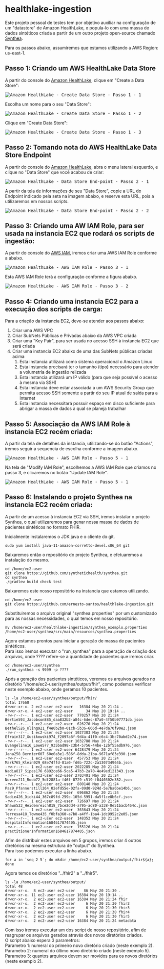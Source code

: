 # healthlake-ingestion
Este projeto pessoal de testes tem por objetivo auxiliar na configuração de um "datastore" de Amazon HealthLake, e popula-lo com uma massa de dados sintéticos criada a partir de um outro projeto open-source chamado [Synthea](https://github.com/synthetichealth/synthea).  
  
Para os passos abaixo, assumiremos que estamos utilizando a AWS Region: us-east-1.

## Passo 1: Criando um AWS HealthLake Data Store
A partir do console do [Amazon HealthLake](https://us-east-1.console.aws.amazon.com/healthlake/home?region=us-east-1#/), clique em "Create a Data Store":  
  
<kbd>![Amazon HealthLake - Create Data Store - Passo 1 - 1](/images/AmazonHealthLake_create_datastore_1.png)</kbd>
  
Escolha um nome para o seu "Data Store":  
  
<kbd>![Amazon HealthLake - Create Data Store - Passo 1 - 2](/images/AmazonHealthLake_create_datastore_2.png)</kbd>
  
Clique em "Create Data Store":  
  
<kbd>![Amazon HealthLake - Create Data Store - Passo 1 - 3](/images/AmazonHealthLake_create_datastore_3.png)</kbd>
  
## Passo 2: Tomando nota do AWS HealthLake Data Store Endpoint
A partir do console do [Amazon HealthLake](https://us-east-1.console.aws.amazon.com/healthlake/home?region=us-east-1#/), abra o menu lateral esquerdo, e clique no "Data Store" que você acabou de criar:  
  
<kbd>![Amazon HealthLake - Data Store End-point - Passo 2 - 1](/images/AmazonHealthLake_datastore_endpoint_1.png)</kbd>
  
A partir da tela de informações de seu "Data Store", copie a URL do Endpoint indicado pela seta na imagem abaixo, e reserve esta URL, pois a utilizaremos em nossos scripts.  
  
<kbd>![Amazon HealthLake - Data Store End-point - Passo 2 - 2](/images/AmazonHealthLake_datastore_endpoint_2.png)</kbd>
  
## Passo 3: Criando uma AW IAM Role, para ser usada na instancia EC2 que rodará os scripts de ingestão:
A partir do console do [AWS IAM](https://us-east-1.console.aws.amazon.com/iamv2), iremos criar uma AWS IAM Role conforme a abaixo.  
  
<kbd>![Amazon HealthLake - AWS IAM Role - Passo 3 - 1](/images/AmazonHealthLake_iam_role_1.png)</kbd>
  
Esta AWS IAM Role terá a configuração conforme a figura abaixo.  

<kbd>![Amazon HealthLake - AWS IAM Role - Passo 3 - 2](/images/AmazonHealthLake_iam_role_2.png)</kbd>

## Passo 4: Criando uma instancia EC2 para a execução dos scripts de carga:
Para a criação da instancia EC2, deve-se atender aos passos abaixo:  
1. Criar uma AWS VPC
2. Criar SubNets Públicas e Privadas abaixo da AWS VPC criada
3. Criar uma "Key Pair", para ser usada no acesso SSH à instancia EC2 que será criada
4. Criar uma instancia EC2 abaixo de uma das SubNets públicas criadas acima
    1. Esta instancia utilizará como sistema operacional o Amazon Linux
    2. Esta instancia precisará ter o tamanho (tipo) necessário para atender a volumetria de ingestão relizada 
    3. Esta instancia utilizará um IP válido (para que seja possível o acesso à mesma via SSH)
    4. Esta instancia deve estar associada a um AWS Security Group que permita acesso SSH somente a partir do seu IP atual de saída para a Internet
    5. Esta instancia necessitará possuir espaço em disco suficiente para abrigar a massa de dados a qual se planeja trabalhar

## Passo 5: Associação da AWS IAM Role à instancia EC2 recém criada:
A partir da tela de detalhes da instancia, utilizando-se do botão "Actions", iremos seguir a sequencia de escolha conforme a imagem abaixo.  
  
<kbd>![Amazon HealthLake - AWS IAM Role - Passo 5 - 1](/images/AmazonHealthLake_ec2_profile_1.png)</kbd>
  
Na tela de "Modify IAM Role", escolhemos a AWS IAM Role que criamos no passo 3, e clicaremos no botão "Update IAM Role".  
  
<kbd>![Amazon HealthLake - AWS IAM Role - Passo 5 - 1](/images/AmazonHealthLake_ec2_profile_2.png)</kbd>
  
## Passo 6: Instalando o projeto Synthea na instancia EC2 recém criada:
A partir de um acesso à instancia EC2 via SSH, iremos instalar o projeto Synthea, o qual utilizaremos para genar nossa massa de dados de pacientes sintéticos no formato FHIR.  
  
Inicialmente instalaremos o JDK java e o cliente do git.
  
```
sudo yum install java-11-amazon-corretto-devel.x86_64 git
```
  
Baixaremos então o repositório do projeto Synthea, e efetuaremos a instalação do mesmo.  
  
```
cd /home/ec2-user
git clone https://github.com/synthetichealth/synthea.git
cd synthea
./gradlew build check test
```

Baixaremos este nosso repositório na instancia que estamos utilizando.
  
```
cd /home/ec2-user
git clone https://github.com/ernesto-santos/healthlake-ingestion.git
```

Substituiremos o arquivo original "synthea.properties" por um customizado para as nossas necessidades, o qual temos em nosso repositório.
  
```
mv /home/ec2-user/healthlake-ingestion/synthea_exemplo.properties /home/ec2-user/synthea/src/main/resources/synthea.properties
```
  
Agora estamos prontos para iniciar a geração de massa de pacientes sintéticos.  
Para isso iremos executar o "run_synthea" para a operação de criação dos arquivos, onde ???? refere-se a quantidade de pacientes que iremos criar.  

```
cd /home/ec2-user/synthea
./run_synthea -s 9999 -p ????
``` 
  
Após a geração dos pacientes sintéticos, veremos os arquivos gerados no diretório "/home/ec2-user/synthea/output/fhir", como podemos verificar neste exemplo abaixo, onde geramos 10 pacientes.
  
```  
ls -la /home/ec2-user/synthea/output/fhir/
total 17660
drwxr-xr-x. 2 ec2-user ec2-user   16384 May 20 21:24 .
drwxr-xr-x. 4 ec2-user ec2-user      34 May 20 19:14 ..
-rw-r--r--. 1 ec2-user ec2-user  770257 May 20 21:24 Bertie593_Jacobson885_daa832b2-a84c-6dec-87a0-4f50b97771db.json
-rw-r--r--. 1 ec2-user ec2-user  626270 May 20 21:24 Bethel526_Kling921_f4e0b2b0-01cb-5b36-666d-4e7da70f90e2.json
-rw-r--r--. 1 ec2-user ec2-user 1027383 May 20 21:24 Efrain317_Gusikowski974_f2097a8f-9d4a-41f0-c6c4-3bc70abd2e74.json
-rw-r--r--. 1 ec2-user ec2-user 1032788 May 20 21:24 Evangeline16_Lowe577_935bad98-c3b4-5756-44be-12bf55adb976.json
-rw-r--r--. 1 ec2-user ec2-user 6428479 May 20 21:24 Jana258_Bernier607_60e0a3e1-586f-8dda-21ba-9671af83e390.json
-rw-r--r--. 1 ec2-user ec2-user  457753 May 20 21:24 Mark765_Klein929_68e74ffd-81a0-fd6b-722c-2a130734964b.json
-rw-r--r--. 1 ec2-user ec2-user 2022285 May 20 21:24 Nadia817_Sipes176_6892ce66-5ca5-47b3-2a70-4e49ed121343.json
-rw-r--r--. 1 ec2-user ec2-user 2703401 May 20 21:24 Noreen211_Roob72_5df2881a-f46f-0729-c519-f0440302e382.json
-rw-r--r--. 1 ec2-user ec2-user  880148 May 20 21:24 Paz9_Pfannerstill264_02efd55e-02fa-09d0-924d-5e7ba6be14b6.json
-rw-r--r--. 1 ec2-user ec2-user  696862 May 20 21:24 Sadie426_Dicki44_367c89fd-259c-105d-5951-da5f1ce8b6cf.json
-rw-r--r--. 1 ec2-user ec2-user  726697 May 20 21:24 Shawn523_Heidenreich818_7bce2dd4-a795-ad80-a338-0e51bacb464c.json
-rw-r--r--. 1 ec2-user ec2-user  363643 May 20 21:24 Terresa418_Towne435_f0bfa360-a7b8-a4ff-1ba4-1dc9952c2e05.json
-rw-r--r--. 1 ec2-user ec2-user  148352 May 20 21:24 hospitalInformation1684617874405.json
-rw-r--r--. 1 ec2-user ec2-user  155126 May 20 21:24 practitionerInformation1684617874405.json
```
  
Afim de distribuir estes arquivos em 5 grupos, iremos criar 4 outros diretórios na mesma estrutura de "output" do Synthea.  
Para isso podemos executar a linha abaixo.  
  
```
for a in `seq 2 5`; do mkdir /home/ec2-user/synthea/output/fhir${a}; done
``` 
  
Agora temos os diretórios "../fhir2" a "../fhir5".
  
```
ls -la /home/ec2-user/synthea/output/
total 48
drwxr-xr-x.  8 ec2-user ec2-user    86 May 20 21:30 .
drwxr-xr-x. 11 ec2-user ec2-user 16384 May 20 19:14 ..
drwxr-xr-x.  2 ec2-user ec2-user 16384 May 20 21:24 fhir
drwxr-xr-x.  2 ec2-user ec2-user     6 May 20 21:30 fhir2
drwxr-xr-x.  2 ec2-user ec2-user     6 May 20 21:30 fhir3
drwxr-xr-x.  2 ec2-user ec2-user     6 May 20 21:30 fhir4
drwxr-xr-x.  2 ec2-user ec2-user     6 May 20 21:30 fhir5
drwxr-xr-x.  2 ec2-user ec2-user 16384 May 20 21:24 metadata
```
  
Com isso iremos executar um dos script de nosso repositório, afim de reagrupar os arquivos gerados através dos novos diretórios criados.  
O script abaixo espera 3 parametros:  
Parametro 1: numeral do primeiro novo diretório criado (neste exemplo 2).  
Parametro 2: numeral do último novo diretório criado (neste exemplo 5).  
Parametro 3: quantos arquivos devem ser movidos para os novos diretórios (neste exemplo 2).  
  
```
